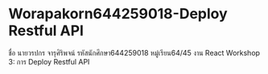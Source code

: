 # Worapakorn644259018-Deploy Restful API
 ชื่อ นายวรปกร จารุศิริพจน์ รหัสนักศึกษา644259018 หมู่เรียน64/45 งาน React Workshop 3: การ Deploy Restful API
